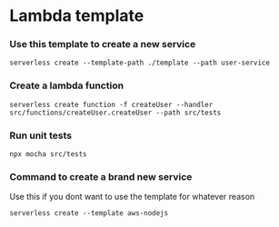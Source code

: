 # Lambda template

### Use this template to create a new service

```
serverless create --template-path ./template --path user-service
```

### Create a lambda function

```
serverless create function -f createUser --handler src/functions/createUser.createUser --path src/tests
```

### Run unit tests

```
npx mocha src/tests
```

### Command to create a brand new service

Use this if you dont want to use the template for whatever reason

```
serverless create --template aws-nodejs
```
